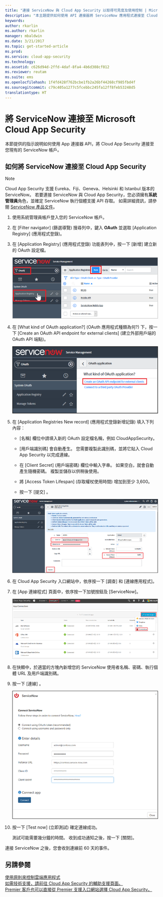 ```yaml
---
title: "連接 ServiceNow 與 Cloud App Security 以取得可見度及使用控制 | Microsoft Docs"
description: "本主題提供如何使用 API 連接器將 ServiceNow 應用程式連接至 Cloud App Security 的資訊。"
keywords: 
author: rkarlin
ms.author: rkarlin
manager: mbaldwin
ms.date: 3/21/2017
ms.topic: get-started-article
ms.prod: 
ms.service: cloud-app-security
ms.technology: 
ms.assetid: c626d94d-2ffd-4daf-8fa4-4b6d308cf012
ms.reviewer: reutam
ms.suite: ems
ms.openlocfilehash: 1f4fd428f762bcbe1fb2a26bf44268cf985fbd4f
ms.sourcegitcommit: c79c405a1277c5fcebbc245fa12ff8feb53248d5
translationtype: HT
---
```

# <a name="connect-servicenow-to-microsoft-cloud-app-security"></a>將 ServiceNow 連接至 Microsoft Cloud App Security
本節提供的指示說明如何使用 App 連接器 API，將 Cloud App Security 連接至您現有的 ServiceNow 帳戶。  
  
## <a name="how-to-connect-servicenow-to-cloud-app-security"></a>如何將 ServiceNow 連接至 Cloud App Security  
  
> [!NOTE]  
>  Cloud App Security 支援 Eureka、Fiji、Geneva、Helsinki 和 Istanbul 版本的 ServiceNow。 若要連接 ServiceNow 與 Cloud App Security，您必須擁有**系統管理員**角色，並確定 ServiceNow 執行個體支援 API 存取。  如需詳細資訊，請參閱 [ServiceNow 產品文件](http://wiki.servicenow.com/index.php?title=Base_System_Roles#gsc.tab=0)。
  
1.  使用系統管理員帳戶登入您的 ServiceNow 帳戶。  
  
2.  在 [Filter navigator] (篩選導覽) 搜尋列中，鍵入 **OAuth** 並選取 [Application Registry] (應用程式登錄)。

3. 在 [Application Registry] (應用程式登錄) 功能表列中，按一下 [新增] 建立新的 OAuth 設定檔。

   ![ServiceNow 的新 OAuth 設定檔](./media/servicenow-app-registry.png)

4. 在 [What kind of OAuth application?] (OAuth 應用程式種類為何?) 下，按一下 [Create an OAuth API endpoint for external clients] (建立外部用戶端的 OAuth API 端點)。

   ![ServiceNow OAuth 類型](./media/servicenow-oauth-app-type.png)

5. 在 [Application Registries New record] (應用程式登錄新增記錄) 填入下列內容︰
    
    - [名稱] 欄位中請填入新的 OAuth 設定檔名稱，例如 CloudAppSecurity。 
    
    - [用戶端識別碼] 會自動產生。 您需要複製此識別碼，並將它貼入 Cloud App Security 以完成連線。
    
    - 在 [Client Secret] (用戶端密碼) 欄位中輸入字串。 如果空白，就會自動產生隨機密碼。 複製並儲存以供稍後使用。 
    
    - 將 [Access Token Lifespan] (存取權杖使用時間) 增加到至少 3,600。
    
    - 按一下 [提交] 。

   ![ServiceNow 設定檔識別碼](./media/servicenow-profile-ids.png)

6.  在 Cloud App Security 入口網站中，依序按一下 [調查] 和 [連線應用程式]。  
  
7.  在 [App 連線程式] 頁面中，依序按一下加號按鈕及 [ServiceNow]。  
  
     ![連線 ServiceNow](./media/connect-servicenow.png "連線 ServiceNow")  
  
8.  在快顯中，於適當的方塊內新增您的 ServiceNow 使用者名稱、密碼、執行個體 URL 及用戶端識別碼。  
  
9.  按一下 [連線] 。  
  
     ![ServiceNow 連線到 CAS](./media/servicenow-portal-connect.png "在入口網站連線到 ServiceNow")  
  
10.  按一下 [Test now] (立即測試) 確定連線成功。  
  
     測試可能需要幾分鐘的時間。 收到成功通知之後，按一下 [關閉]。  
  
連接 ServiceNow 之後，您會收到連線前 60 天的事件。
  
## <a name="see-also"></a>另請參閱  
[使用原則來控制雲端應用程式](control-cloud-apps-with-policies.md)   
[如需技術支援，請前往 Cloud App Security 的輔助支援頁面。](http://support.microsoft.com/oas/default.aspx?prid=16031)   
[Premier 客戶也可以直接從 Premier 支援入口網站選擇 Cloud App Security。](https://premier.microsoft.com/)  
  
